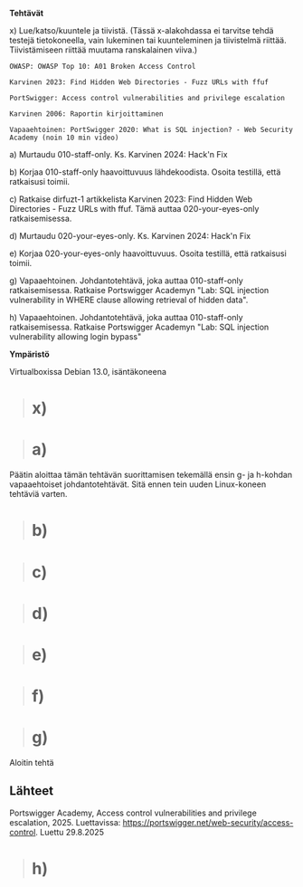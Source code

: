 **Tehtävät**

x) Lue/katso/kuuntele ja tiivistä. (Tässä x-alakohdassa ei tarvitse tehdä testejä tietokoneella, vain lukeminen tai kuunteleminen ja tiivistelmä riittää. Tiivistämiseen riittää muutama ranskalainen viiva.)

    OWASP: OWASP Top 10: A01 Broken Access Control

    Karvinen 2023: Find Hidden Web Directories - Fuzz URLs with ffuf

    PortSwigger: Access control vulnerabilities and privilege escalation

    Karvinen 2006: Raportin kirjoittaminen

    Vapaaehtoinen: PortSwigger 2020: What is SQL injection? - Web Security Academy (noin 10 min video)

a) Murtaudu 010-staff-only. Ks. Karvinen 2024: Hack'n Fix

b) Korjaa 010-staff-only haavoittuvuus lähdekoodista. Osoita testillä, että ratkaisusi toimii.

c) Ratkaise dirfuzt-1 artikkelista Karvinen 2023: Find Hidden Web Directories - Fuzz URLs with ffuf. Tämä auttaa 020-your-eyes-only ratkaisemisessa.

d) Murtaudu 020-your-eyes-only. Ks. Karvinen 2024: Hack'n Fix

e) Korjaa 020-your-eyes-only haavoittuvuus. Osoita testillä, että ratkaisusi toimii.

g) Vapaaehtoinen. Johdantotehtävä, joka auttaa 010-staff-only ratkaisemisessa. Ratkaise Portswigger Academyn "Lab: SQL injection vulnerability in WHERE clause allowing retrieval of hidden data".

h) Vapaaehtoinen. Johdantotehtävä, joka auttaa 010-staff-only ratkaisemisessa. Ratkaise Portswigger Academyn "Lab: SQL injection vulnerability allowing login bypass"

**Ympäristö**

Virtualboxissa Debian 13.0, isäntäkoneena 

># x)

># a)

Päätin aloittaa tämän tehtävän suorittamisen tekemällä ensin g- ja h-kohdan vapaaehtoiset johdantotehtävät. Sitä ennen tein uuden Linux-koneen tehtäviä varten.



># b)

># c)

># d)

># e)

># f)

># g)

Aloitin tehtä

## Lähteet

Portswigger Academy, Access control vulnerabilities and privilege escalation, 2025. Luettavissa: https://portswigger.net/web-security/access-control. Luettu 29.8.2025

># h)
